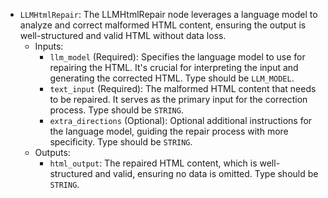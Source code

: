 - `LLMHtmlRepair`: The LLMHtmlRepair node leverages a language model to analyze and correct malformed HTML content, ensuring the output is well-structured and valid HTML without data loss.
    - Inputs:
        - `llm_model` (Required): Specifies the language model to use for repairing the HTML. It's crucial for interpreting the input and generating the corrected HTML. Type should be `LLM_MODEL`.
        - `text_input` (Required): The malformed HTML content that needs to be repaired. It serves as the primary input for the correction process. Type should be `STRING`.
        - `extra_directions` (Optional): Optional additional instructions for the language model, guiding the repair process with more specificity. Type should be `STRING`.
    - Outputs:
        - `html_output`: The repaired HTML content, which is well-structured and valid, ensuring no data is omitted. Type should be `STRING`.
